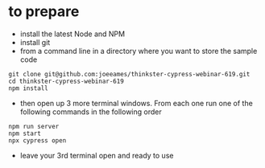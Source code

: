 # to prepare

* install the latest Node and NPM
* install git
* from a command line in a directory where you want to store the sample code
```
git clone git@github.com:joeeames/thinkster-cypress-webinar-619.git
cd thinkster-cypress-webinar-619
npm install
```

* then open up 3 more terminal windows. From each one run one of the following commands in the following order
```
npm run server
npm start
npx cypress open
```
* leave your 3rd terminal open and ready to use

